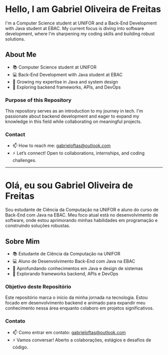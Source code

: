 # Hello, I am Gabriel Oliveira de Freitas  

I'm a Computer Science student at UNIFOR and a Back-End Development with Java student at EBAC. My current focus is diving into software development, where I'm sharpening my coding skills and building robust solutions.  

## About Me  

- 📚 Computer Science student at UNIFOR  
- 💻 Back-End Development with Java student at EBAC  
- 🌱 Growing my expertise in Java and system design  
- 👀 Exploring backend frameworks, APIs, and DevOps  

### Purpose of this Repository  

This repository serves as an introduction to my journey in tech. I'm passionate about backend development and eager to expand my knowledge in this field while collaborating on meaningful projects.  

### Contact  

- 📫 How to reach me: [gabrieloftas@outlook.com](mailto:gabrieloftas@outlook.com)  
- ⚡ Let’s connect! Open to collaborations, internships, and coding challenges.  

---  

# Olá, eu sou Gabriel Oliveira de Freitas  

Sou estudante de Ciência da Computação na UNIFOR e aluno do curso de Back-End com Java na EBAC. Meu foco atual está no desenvolvimento de software, onde estou aprimorando minhas habilidades em programação e construindo soluções robustas.  

## Sobre Mim  

- 📚 Estudante de Ciência da Computação na UNIFOR  
- 💻 Aluno de Desenvolvimento Back-End com Java na EBAC  
- 🌱 Aprofundando conhecimentos em Java e design de sistemas  
- 👀 Explorando frameworks backend, APIs e DevOps  

### Objetivo deste Repositório  

Este repositório marca o início da minha jornada na tecnologia. Estou focado em desenvolvimento backend e animado para expandir meu conhecimento nessa área enquanto colaboro em projetos significativos.  

### Contato  

- 📫 Como entrar em contato: [gabrieloftas@outlook.com](mailto:gabrieloftas@outlook.com)  
- ⚡ Vamos conversar! Aberto a colaborações, estágios e desafios de código.  
